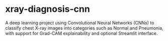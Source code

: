 # xray-diagnosis-cnn
A deep learning project using Convolutional Neural Networks (CNNs) to classify chest X-ray images into categories such as Normal and Pneumonia, with support for Grad-CAM explainability and optional Streamlit interface.
